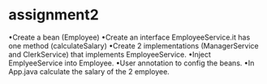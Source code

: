 # assignment2

•Create a bean (Employee)
•Create an interface EmployeeService.it has one method (calculateSalary)
•Create 2 implementations (ManagerService and ClerkService) that implements EmployeeService.
•Inject EmplyeeService into Employee.
•User annotation to config the beans.
•In App.java calculate the salary of the 2 employee.
